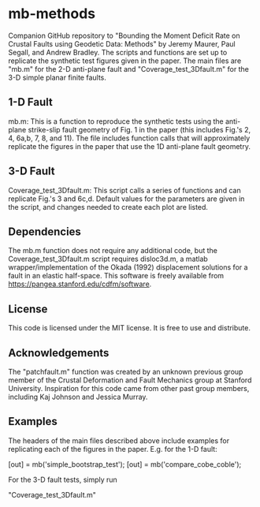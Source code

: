 # mb-methods
Companion GitHub repository to "Bounding the Moment Deficit Rate on Crustal Faults using Geodetic Data: Methods"
by Jeremy Maurer, Paul Segall, and Andrew Bradley. The scripts and functions are set up to replicate the synthetic 
test figures given in the paper. The main files are "mb.m" for the 2-D anti-plane fault and "Coverage_test_3Dfault.m"
for the 3-D simple planar finite faults.   

## 1-D Fault 
mb.m: 
This is a function to reproduce the synthetic tests using the anti-plane strike-slip fault geometry of Fig. 1 in 
the paper (this includes Fig.'s 2, 4, 6a,b, 7, 8, and 11). The file includes function calls that will approximately 
replicate the figures in the paper that use the 1D anti-plane fault geometry. 

## 3-D Fault
Coverage_test_3Dfault.m:
This script calls a series of functions and can replicate Fig.'s 3 and 6c,d. Default values for the parameters are given in
the script, and changes needed to create each plot are listed. 

## Dependencies
The mb.m function does not require any additional code, but the Coverage_test_3Dfault.m script requires disloc3d.m, a matlab wrapper/implementation of the Okada (1992) displacement solutions for a fault in an elastic half-space. This software is freely available from https://pangea.stanford.edu/cdfm/software.

## License
This code is licensed under the MIT license. It is free to use and distribute. 

## Acknowledgements
The "patchfault.m" function was created by an unknown previous group member of the Crustal Deformation and Fault Mechanics
group at Stanford University. Inspiration for this code came from other past group members, including Kaj Johnson and Jessica Murray. 

## Examples
The headers of the main files described above include examples for replicating each of the figures in the paper. 
E.g. for the 1-D fault: 

 [out] = mb('simple_bootstrap_test');
 [out] = mb('compare_cobe_coble');

For the 3-D fault tests, simply run 

"Coverage_test_3Dfault.m"


